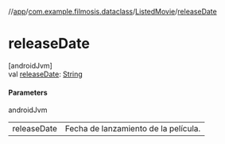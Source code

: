 //[app](../../../index.md)/[com.example.filmosis.dataclass](../index.md)/[ListedMovie](index.md)/[releaseDate](release-date.md)

# releaseDate

[androidJvm]\
val [releaseDate](release-date.md): [String](https://kotlinlang.org/api/latest/jvm/stdlib/kotlin/-string/index.html)

#### Parameters

androidJvm

| | |
|---|---|
| releaseDate | Fecha de lanzamiento de la película. |

